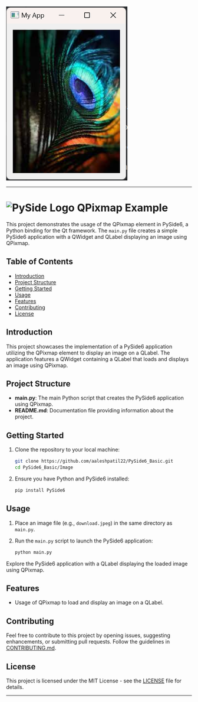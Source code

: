 ![Screenshot](Screenshot.png)

---

# ![PySide Logo](https://qt-wiki-uploads.s3.amazonaws.com/images/0/07/PySideLogo1.png) QPixmap Example

This project demonstrates the usage of the QPixmap element in PySide6, a Python binding for the Qt framework. The `main.py` file creates a simple PySide6 application with a QWidget and QLabel displaying an image using QPixmap.

## Table of Contents

- [Introduction](#introduction)
- [Project Structure](#project-structure)
- [Getting Started](#getting-started)
- [Usage](#usage)
- [Features](#features)
- [Contributing](#contributing)
- [License](#license)

## Introduction

This project showcases the implementation of a PySide6 application utilizing the QPixmap element to display an image on a QLabel. The application features a QWidget containing a QLabel that loads and displays an image using QPixmap.

## Project Structure

- **main.py**: The main Python script that creates the PySide6 application using QPixmap.
- **README.md**: Documentation file providing information about the project.

## Getting Started

1. Clone the repository to your local machine:

   ```bash
   git clone https://github.com/aaleshpatil22/PySide6_Basic.git
   cd PySide6_Basic/Image
   ```

2. Ensure you have Python and PySide6 installed:

   ```bash
   pip install PySide6
   ```

## Usage

1. Place an image file (e.g., `download.jpeg`) in the same directory as `main.py`.
2. Run the `main.py` script to launch the PySide6 application:

   ```bash
   python main.py
   ```

Explore the PySide6 application with a QLabel displaying the loaded image using QPixmap.

## Features

- Usage of QPixmap to load and display an image on a QLabel.

## Contributing

Feel free to contribute to this project by opening issues, suggesting enhancements, or submitting pull requests. Follow the guidelines in [CONTRIBUTING.md](CONTRIBUTING.md).

## License

This project is licensed under the MIT License - see the [LICENSE](../LICENSE.txt) file for details.

---
